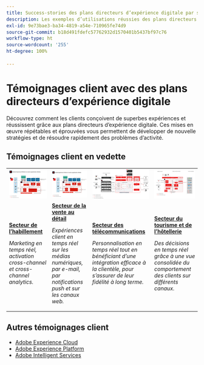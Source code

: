 ```yaml
---
title: Success-stories des plans directeurs d’expérience digitale par secteur
description: Les exemples d’utilisations réussies des plans directeurs d’expérience digitale montrent comment différents secteurs tirent une valeur commerciale de l’implémentation des applications Adobe Experience Cloud, optimisées par Adobe Experience Platform.
exl-id: 9e73bae3-ba34-4819-a54e-710965fe74d9
source-git-commit: b18d491fdefc57762932d1570401b5437bf97c76
workflow-type: ht
source-wordcount: '255'
ht-degree: 100%

---
```


# Témoignages client avec des plans directeurs d’expérience digitale

Découvrez comment les clients conçoivent de superbes expériences et réussissent grâce aux plans directeurs d’expérience digitale. Ces mises en œuvre répétables et éprouvées vous permettent de développer de nouvelle stratégies et de résoudre rapidement des problèmes d’activité.

## Témoignages client en vedette

<table style="table-layout:fixed">
<tr>
  <td>
    <a href="https://experienceleague.adobe.com/docs/blueprints-learn/architecture/vertical-blueprints/apparel.html?lang=fr"><img alt="miniature représentant le secteur de l’habillement utilisant les plans directeurs d’activation d’audiences, de Customer Journey Analytics et de parcours client" src="../experience-platform/assets/aep+apps_vertical.svg"/></a>
    </td>
  <td>
    <a href="https://experienceleague.adobe.com/docs/blueprints-learn/architecture/vertical-blueprints/retail.html?lang=fr"><img alt="miniature représentant le secteur de la vente au détail utilisant l’activation des données en ligne et hors ligne et les plans directeurs Journey Optimizer" src="../experience-platform/assets/aep+apps_vertical.svg"/></a>

</td>
  <td>
    <a href="https://experienceleague.adobe.com/docs/blueprints-learn/architecture/vertical-blueprints/telecommunications.html?lang=fr"><img alt="miniature représentant le plan directeur Journey Optimizer" src="../customer-journeys/assets/ajo-architecture.svg" /></a>
  </td>
  <td>
    <a href="https://experienceleague.adobe.com/docs/blueprints-learn/architecture/vertical-blueprints/travel-hospitality.html?lang=fr"><img alt="miniature représentant le plan directeur d’activation des données en ligne/hors ligne" src="../audience-activation/assets/known_activation.svg" /></a>
  </td>
</tr>
<tr>
  <td>
    <div><a href="https://experienceleague.adobe.com/docs/blueprints-learn/architecture/vertical-blueprints/apparel.html?lang=fr"><strong>Secteur de l’habillement</strong></a></div>
    <p><em>Marketing en temps réel, activation cross-channel et cross-channel analytics.</em></p>
  </td>
  <td>
    <div><a href="https://experienceleague.adobe.com/docs/blueprints-learn/architecture/vertical-blueprints/retail.html?lang=fr"><strong>Secteur de la vente au détail</strong></a></div>
    <p><em>Expériences client en temps réel sur les médias numériques, par e-mail, par notifications push et sur les canaux web.</em></p>
  </td>
  <td>
    <div><a href="https://experienceleague.adobe.com/docs/blueprints-learn/architecture/vertical-blueprints/telecommunications.html?lang=fr"><strong>Secteur des télécommunications</strong></a></div>
    <p><em>Personnalisation en temps réel tout en bénéficiant d’une intégration efficace à la clientèle, pour s’assurer de leur fidélité à long terme.</em></p>
  </td>
  <td>
    <div><a href="https://experienceleague.adobe.com/docs/blueprints-learn/architecture/vertical-blueprints/travel-hospitality.html?lang=fr"><strong>Secteur du tourisme et de l’hôtellerie</strong></a></div>
    <p><em>Des décisions en temps réel grâce à une vue consolidée du comportement des clients sur différents canaux.</em></p>
  </td>
</tr>
</table>

## Autres témoignages client

* <a href="https://business.adobe.com/customer-success-stories/index.html?Products+%26+Services=Experience">Adobe Experience Cloud</a>
* <a href="https://business.adobe.com/customer-success-stories/index.html?Products+%26+Services=Experience+Platform">Adobe Experience Platform</a>
* <a href="https://business.adobe.com/customer-success-stories/index.html?Products+%26+Services=Intelligent+Services">Adobe Intelligent Services</a>
